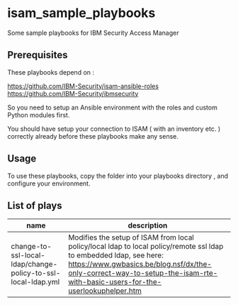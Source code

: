 # isam_sample_playbooks
Some sample playbooks for IBM Security Access Manager

## Prerequisites
These playbooks depend on :

https://github.com/IBM-Security/isam-ansible-roles
https://github.com/IBM-Security/ibmsecurity

So you need to setup an Ansible environment with the roles and custom Python modules first.

You should have setup your connection to ISAM ( with an inventory etc. ) correctly already before these playbooks make any sense.

## Usage
To use these playbooks, copy the folder into your playbooks directory , and configure your environment.


## List of plays
| name | description |
| ----------- | ---------------------------- |
| change-to-ssl-local-ldap/change-policy-to-ssl-local-ldap.yml | Modifies the setup of ISAM from local policy/local ldap to local policy/remote ssl ldap to embedded ldap, see here: https://www.gwbasics.be/blog.nsf/dx/the-only-correct-way-to-setup-the-isam-rte-with-basic-users-for-the-userlookuphelper.htm |
